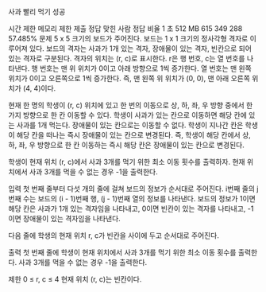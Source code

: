 사과 빨리 먹기 성공

시간 제한	메모리 제한	제출	정답	맞힌 사람	정답 비율
1 초	512 MB	615	349	288	57.485%
문제
5 x 5 크기의 보드가 주어진다. 보드는 1 x 1 크기의 정사각형 격자로 이루어져 있다. 보드의 격자는 사과가 1개 있는 격자, 장애물이 있는 격자, 빈칸으로 되어 있는 격자로 구분된다. 격자의 위치는 (r, c)로 표시한다. r은 행 번호, c는 열 번호를 나타낸다. 행 번호는 맨 위 위치가 0이고 아래 방향으로 1씩 증가한다. 열 번호는 맨 왼쪽 위치가 0이고 오른쪽으로 1씩 증가한다. 즉, 맨 왼쪽 위 위치가 (0, 0), 맨 아래 오른쪽 위치가 (4, 4)이다.

현재 한 명의 학생이 (r, c) 위치에 있고 한 번의 이동으로 상, 하, 좌, 우 방향 중에서 한가지 방향으로 한 칸 이동할 수 있다. 학생이 사과가 있는 칸으로 이동하면 해당 칸에 있는 사과를 1개 먹는다. 장애물이 있는 칸으로는 이동할 수 없다. 학생이 지나간 칸은 학생이 해당 칸을 떠나는 즉시 장애물이 있는 칸으로 변경된다. 즉, 학생이 해당 칸에서 상, 하, 좌, 우 방향으로 한 칸 이동하는 즉시 해당 칸은 장애물이 있는 칸으로 변경된다.

학생이 현재 위치 (r, c)에서 사과 3개를 먹기 위한 최소 이동 횟수를 출력하자. 현재 위치에서 사과 3개를 먹을 수 없는 경우 -1을 출력한다.

입력
첫 번째 줄부터 다섯 개의 줄에 걸쳐 보드의 정보가 순서대로 주어진다. i번째 줄의 j번째 수는 보드의 (i - 1)번째 행, (j - 1)번째 열의 정보를 나타낸다. 보드의 정보가 1이면 해당 칸은 사과가 1개 있는 격자임을 나타내고, 0이면 빈칸이 있는 격자를 나타내고, -1이면 장애물이 있는 격자임을 나타낸다.

다음 줄에 학생의 현재 위치 r, c가 빈칸을 사이에 두고 순서대로 주어진다.

출력
첫 번째 줄에 학생이 현재 위치에서 사과 3개를 먹기 위한 최소 이동 횟수를 출력한다. 사과 3개를 먹을 수 없는 경우 -1을 출력한다.

제한
0 ≤ r, c ≤ 4
현재 위치 (r, c)는 빈칸이다.
